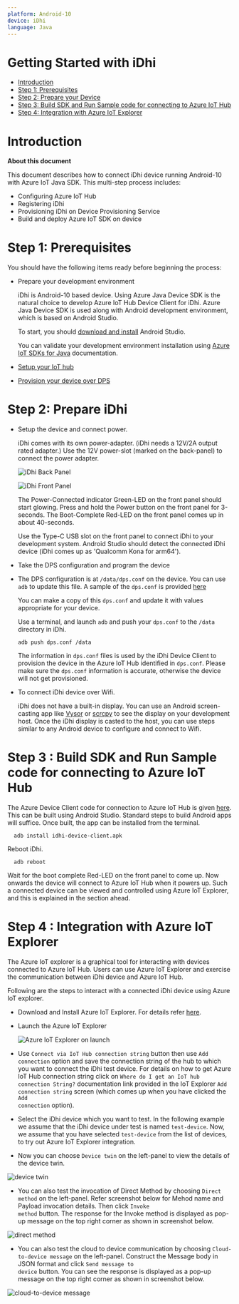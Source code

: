 ```yaml
---
platform: Android-10
device: iDhi
language: Java
---
```


# Getting Started with iDhi

-   [Introduction](#Introduction)
-   [Step 1: Prerequisites](#Prerequisites)
-   [Step 2: Prepare your Device](#Prepareyourdevice)
-   [Step 3: Build SDK and Run Sample code for connecting to Azure IoT Hub](#Build)
-   [Step 4: Integration with Azure IoT Explorer](#IntegrationWithAzureIotExplorer)

<a name="Introduction"></a>

# Introduction

**About this document**

This document describes how to connect iDhi device running Android-10 with Azure IoT Java SDK. This multi-step process includes:

-   Configuring Azure IoT Hub
-   Registering iDhi
-   Provisioning iDhi on Device Provisioning Service 
-   Build and deploy Azure IoT SDK on device

<a name="Prerequisites"></a>
# Step 1: Prerequisites

You should have the following items ready before beginning the process:

-   Prepare your development environment

      iDhi is Android-10 based device.  Using Azure Java Device SDK is the natural choice to develop Azure IoT Hub Device Client for iDhi.  Azure Java Device SDK is used along with Android development environment, which is based on Android Studio.  

      To start, you should [download and install](https://developer.android.com/studio/install) Android Studio.  
      
      You can validate your development environment installation using  [Azure IoT SDKs for Java](https://github.com/Azure/azure-iot-sdk-java/blob/main/doc/java-devbox-setup.md#building-for-android-device) documentation.
-   [Setup your IoT hub](https://github.com/robertalorro/azure-iot-device-ecosystem/blob/master/setup_iothub.md)
-   [Provision your device over DPS](https://docs.microsoft.com/en-us/azure/iot-dps/about-iot-dps)

<a name="Prepareyourdevice"></a>
# Step 2: Prepare iDhi

-    Setup the device and connect power.

      iDhi comes with its own power-adapter.  (iDhi needs a 12V/2A output rated adapter.)  Use the 12V power-slot (marked on the back-panel) to connect the power adapter.  
      
      ![iDhi Back Panel](idhi_back_panel.jpg)

      ![iDhi Front Panel](idhi_front_panel.jpg)

      The Power-Connected indicator Green-LED on the front panel should start glowing.  Press and hold the Power button on the front panel for 3-seconds.  The Boot-Complete Red-LED on the front panel comes up in about 40-seconds.  

      [comment]: <> (TODO: put a back panel, adapter and connection picture here.  Put a picture showing the power switch.  Put a picture showing the front panel LED.  Is there a boot indication.  Record wait times for boot completion and adb device detection.)

      Use the Type-C USB slot on the front panel to connect iDhi to your development system.   Android Studio should detect the connected iDhi device (iDhi comes up as 'Qualcomm Kona for arm64').

     [comment]: <> (TODO: Picture of front-panel USB slot.  Picture of detected device in Android Studio.)

-    Take the DPS configuration and program the device 
-    
    The DPS configuration is at <code>/data/dps.conf</code> on the device.   You can use <code>adb</code> to update this file.  A sample of the <code>dps.conf</code> is provided [here](conf/dps.conf)  

     [comment]: <> (TODO: check dps link works ok.)

     You can make a copy of this <code>dps.conf</code> and update it with values appropriate for your device.

     Use a terminal, and launch <code>adb</code> and push your <code>dps.conf</code> to the <code>/data</code> directory in iDhi.
     
      adb push dps.conf /data

     The information in <code>dps.conf</code> files is used by the iDhi Device Client to provision the device in the Azure IoT Hub identified in <code>dps.conf</code>.  Please make sure the <code>dps.conf</code> information is accurate, otherwise the device will not get provisioned.

-    To connect iDhi device over Wifi.

     [comment]: <> (following text has to modified for HDMI and touch panel.  Put touch panel module info.)

     iDhi does not have a built-in display.  You can use an Android screen-casting app like [Vysor](https://www.vysor.io/)  or [scrcpy](https://github.com/Genymobile/scrcpy) to see the display on your development host.   Once the iDhi display is casted to the host, you can use steps similar to any Android device to configure and connect to Wifi.  
     
     [comment]: <> (check with shalini ^^^ regarding screen)
     
     [comment]: <> (insert screen capture to show connecting to Wifi.)

     [comment]: <> (Add that cellular can be provided on request -- put cellular module info.)

<a name="Build"></a>
# Step 3 : Build SDK and Run Sample code for connecting to Azure IoT Hub

  The Azure Device Client code for connection to Azure IoT Hub is given [here](https://github.com/tpsara/iDhi).  This can be built using Android Studio.   Standard steps to build Android apps will suffice.  Once built, the app can be installed from the terminal.
  
      adb install idhi-device-client.apk
     
  [comment]: <> (put some screen shots of Android-Studio, and terminal usage)
     
  Reboot iDhi.
  
      adb reboot 
      
  Wait for the boot complete Red-LED on the front panel to come up.  Now onwards the device will connect to Azure IoT Hub when it powers up.   Such a connected device can be viewed and controlled using Azure IoT Explorer, and this is explained in the section ahead.

<a name="IntegrationWithAzureIotExplorer"></a>      
# Step 4 : Integration with Azure IoT Explorer

   The Azure IoT explorer is a graphical tool for interacting with devices connected to Azure IoT Hub.   Users can use Azure IoT Explorer and exercise the communication between iDhi device and Azure IoT Hub.
   
   Following are the steps to interact with a connected iDhi device using Azure IoT explorer.

   - Download and Install Azure IoT Explorer.  For details refer [here](https://learn.microsoft.com/en-us/azure/iot-fundamentals/howto-use-iot-explorer).
   - Launch the Azure IoT Explorer      

     ![Azure IoT Explorer on launch](laucher_iot_explorer.png)
     
   - Use <code>Connect via IoT Hub connection string</code> button then use <code>Add connection</code> option and save the connection string of the hub to which you want to connect the iDhi test device. For details on how to get Azure IoT Hub connection string click on <code>Where do I get an IoT hub connection String?</code> documentation link provided in the IoT Explorer <code>Add connection string</code> screen (which comes up when you have clicked the <code>Add connection</code> option).
   
   - Select the iDhi device which you want to test.  In the following example we assume that the iDhi device under test is named <code>test-device</code>.     Now, we assume that you have selected <code>test-device</code> from the list of devices, to try out Azure IoT Explorer integration.

   - Now you can choose <code>Device twin</code> on the left-panel to view the details of the device twin.

   ![device twin](device_twin.png)

   - You can also test the invocation of Direct Method by choosing <code>Direct method</code> on the left-panel.
     Refer screenshot below for Mehod name and Payload invocation details. Then click <code>Invoke method</code> button. The response for the Invoke method is displayed as pop-up message on the top right corner as shown in screenshot below.

   ![direct method](direct_method.png)

   - You can also test the cloud to device communication by choosing <code>Cloud-to-device message</code> on the left-panel.
     Construct the Message body in JSON format and click <code>Send message to device</code> button.  You can see the response is displayed as a pop-up message on the top right corner as shown in screenshot below.
     
   ![cloud-to-device message](c2d_message.png)     
